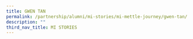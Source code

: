 ```yaml
---
title: GWEN TAN
permalink: /partnership/alumni/mi-stories/mi-mettle-journey/gwen-tan/
description: ""
third_nav_title: MI STORIES
---
```

